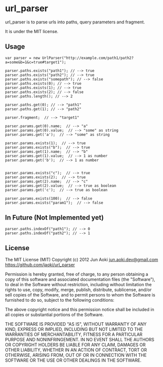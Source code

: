 url_parser
==========

url_parser is to parse urls into paths, query parameters and fragment.

It is under the MIT license.

Usage
-------

    var parser = new UrlParser("http://example.com/path1/path2?a=some&b=1&c=true#target1");
    
    parser.paths.exists("path1"); // --> true
    parser.paths.exists("path2"); // --> true
    parser.paths.exists("somepath"); // --> false
    parser.paths.exists(0); // --> true
    parser.paths.exists(1); // --> true
    parser.paths.exists(2); // --> false
    parser.paths.length(); // --> 2
    
    parser.paths.get(0); // --> "path1"
    parser.paths.get(1); // --> "path2"

    parser.fragment;  // --> "target1"
    
    parser.params.get(0).name;  // --> "a"
    parser.params.get(0).value;  // --> "some" as string
    parser.params.get('a');  // --> "some" as string
    
    parser.params.exists(1);  // --> true
    parser.params.exists("b");  // --> true
    parser.params.get(1).name;  // --> "b"
    parser.params.get(1).value;  // --> 1 as number
    parser.params.get('b');  // --> 1 as number
    

    parser.params.exists("c");  // --> true
    parser.params.exists(2);  // --> true
    parser.params.get(2).name;  // --> "c"
    parser.params.get(2).value;  // --> true as boolean
    parser.params.get('c');  // --> true as boolean

    parser.params.exists(100);  // --> false
    parser.params.exists("param1");  // --> false

In Future (Not Implemented yet)
----------
    parser.paths.indexOf("path1"); // --> 0
    parser.paths.indexOf("path2"); // --> 1

License
-------

The MIT License (MIT)
Copyright (c) 2012 Jun Aoki <jun.aoki.dev@gmail.com> https://github.com/jaoki/url_parser

Permission is hereby granted, free of charge, to any person obtaining a copy of this software and associated documentation files (the "Software"), to deal in the Software without restriction, including without limitation the rights to use, copy, modify, merge, publish, distribute, sublicense, and/or sell copies of the Software, and to permit persons to whom the Software is furnished to do so, subject to the following conditions:

The above copyright notice and this permission notice shall be included in all copies or substantial portions of the Software.

THE SOFTWARE IS PROVIDED "AS IS", WITHOUT WARRANTY OF ANY KIND, EXPRESS OR IMPLIED, INCLUDING BUT NOT LIMITED TO THE WARRANTIES OF MERCHANTABILITY, FITNESS FOR A PARTICULAR PURPOSE AND NONINFRINGEMENT. IN NO EVENT SHALL THE AUTHORS OR COPYRIGHT HOLDERS BE LIABLE FOR ANY CLAIM, DAMAGES OR OTHER LIABILITY, WHETHER IN AN ACTION OF CONTRACT, TORT OR OTHERWISE, ARISING FROM, OUT OF OR IN CONNECTION WITH THE SOFTWARE OR THE USE OR OTHER DEALINGS IN THE SOFTWARE.

